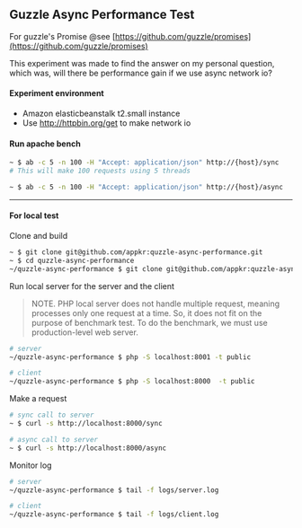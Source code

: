 ## Guzzle Async Performance Test

For guzzle's Promise @see [https://github.com/guzzle/promises](https://github.com/guzzle/promises)

This experiment was made to find the answer on my personal question, which was, will there be performance gain if we use async network io?

#### Experiment environment
- Amazon elasticbeanstalk t2.small instance
- Use http://httpbin.org/get to make network io

#### Run apache bench
```bash
~ $ ab -c 5 -n 100 -H "Accept: application/json" http://{host}/sync
# This will make 100 requests using 5 threads

~ $ ab -c 5 -n 100 -H "Accept: application/json" http://{host}/async
```

---

#### For local test

Clone and build
```bash
~ $ git clone git@github.com/appkr:quzzle-async-performance.git
~ $ cd quzzle-async-performance
~/quzzle-async-performance $ git clone git@github.com/appkr:quzzle-async-performance.git 
```

Run local server for the server and the client
> NOTE. PHP local server does not handle multiple request, meaning processes only one request at a time.
> So, it does not fit on the purpose of benchmark test. To do the benchmark, we must use production-level web server.
```bash
# server
~/quzzle-async-performance $ php -S localhost:8001 -t public

# client
~/quzzle-async-performance $ php -S localhost:8000  -t public
```

Make a request
```bash
# sync call to server
~ $ curl -s http://localhost:8000/sync

# async call to server
~ $ curl -s http://localhost:8000/async
```

Monitor log
```bash
# server
~/quzzle-async-performance $ tail -f logs/server.log

# client
~/quzzle-async-performance $ tail -f logs/client.log
```
